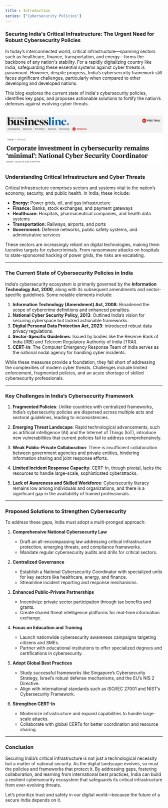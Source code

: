 ```yaml
---
title : Introduction
series: ["Cybersecurity Policies"]
---
```


### Securing India's Critical Infrastructure: The Urgent Need for Robust Cybersecurity Policies

In today’s interconnected world, critical infrastructure—spanning sectors such as healthcare, finance, transportation, and energy—forms the backbone of any nation's stability. For a rapidly digitalizing country like India, safeguarding these essential systems against cyber threats is paramount. However, despite progress, India’s cybersecurity framework still faces significant challenges, particularly when compared to other developing and developed nations.

This blog explores the current state of India's cybersecurity policies, identifies key gaps, and proposes actionable solutions to fortify the nation’s defenses against evolving cyber threats.

[![](https://github.com/V0ldii/annu/blob/main/static/images/news1.png?raw=true)](https://www.thehindubusinessline.com/info-tech/corporate-investment-in-cybersecurity-remains-minimal-national-cyber-security-coordinator/article69081017.ece)
---

### Understanding Critical Infrastructure and Cyber Threats

Critical infrastructure comprises sectors and systems vital to the nation’s economy, security, and public health. In India, these include:

- **Energy:** Power grids, oil, and gas infrastructure
- **Finance:** Banks, stock exchanges, and payment gateways
- **Healthcare:** Hospitals, pharmaceutical companies, and health data systems
- **Transportation:** Railways, airports, and ports
- **Government:** Defense networks, public safety systems, and administrative services

These sectors are increasingly reliant on digital technologies, making them lucrative targets for cybercriminals. From ransomware attacks on hospitals to state-sponsored hacking of power grids, the risks are escalating.

---

### The Current State of Cybersecurity Policies in India

India’s cybersecurity ecosystem is primarily governed by the **Information Technology Act, 2000**, along with its subsequent amendments and sector-specific guidelines. Some notable elements include:

1. **Information Technology (Amendment) Act, 2008**: Broadened the scope of cybercrime definitions and enhanced penalties.
2. **National Cyber Security Policy, 2013**: Outlined India’s vision for securing cyberspace but lacked actionable frameworks.
3. **Digital Personal Data Protection Act, 2023**: Introduced robust data privacy regulations.
4. **Sector-Specific Guidelines**: Issued by bodies like the Reserve Bank of India (RBI) and Telecom Regulatory Authority of India (TRAI).
5. **CERT-In**: The Computer Emergency Response Team of India serves as the national nodal agency for handling cyber incidents.

While these measures provide a foundation, they fall short of addressing the complexities of modern cyber threats. Challenges include limited enforcement, fragmented policies, and an acute shortage of skilled cybersecurity professionals.

---

### Key Challenges in India’s Cybersecurity Framework

1. **Fragmented Policies**: Unlike countries with centralized frameworks, India’s cybersecurity policies are dispersed across multiple acts and sectoral guidelines, leading to inconsistencies.

2. **Emerging Threat Landscape**: Rapid technological advancements, such as artificial intelligence (AI) and the Internet of Things (IoT), introduce new vulnerabilities that current policies fail to address comprehensively.

3. **Weak Public-Private Collaboration**: There is insufficient collaboration between government agencies and private entities, hindering information sharing and joint response efforts.

4. **Limited Incident Response Capacity**: CERT-In, though pivotal, lacks the resources to handle large-scale, sophisticated cyberattacks.

5. **Lack of Awareness and Skilled Workforce**: Cybersecurity literacy remains low among individuals and organizations, and there is a significant gap in the availability of trained professionals.

---

### Proposed Solutions to Strengthen Cybersecurity

To address these gaps, India must adopt a multi-pronged approach:

1. **Comprehensive National Cybersecurity Law**
   - Draft an all-encompassing law addressing critical infrastructure protection, emerging threats, and compliance frameworks.
   - Mandate regular cybersecurity audits and drills for critical sectors.

2. **Centralized Governance**
   - Establish a National Cybersecurity Coordinator with specialized units for key sectors like healthcare, energy, and finance.
   - Streamline incident reporting and response mechanisms.

3. **Enhanced Public-Private Partnerships**
   - Incentivize private sector participation through tax benefits and grants.
   - Create shared threat intelligence platforms for real-time information exchange.

4. **Focus on Education and Training**
   - Launch nationwide cybersecurity awareness campaigns targeting citizens and SMEs.
   - Partner with educational institutions to offer specialized degrees and certifications in cybersecurity.

5. **Adopt Global Best Practices**
   - Study successful frameworks like Singapore’s Cybersecurity Strategy, Israel’s robust defense mechanisms, and the EU’s NIS 2 Directive.
   - Align with international standards such as ISO/IEC 27001 and NIST’s Cybersecurity Framework.

6. **Strengthen CERT-In**
   - Modernize infrastructure and expand capabilities to handle large-scale attacks.
   - Collaborate with global CERTs for better coordination and resource sharing.

---

### Conclusion

Securing India’s critical infrastructure is not just a technological necessity but a matter of national security. As the digital landscape evolves, so must the policies and frameworks that protect it. By addressing gaps, fostering collaboration, and learning from international best practices, India can build a resilient cybersecurity ecosystem that safeguards its critical infrastructure from ever-evolving threats.

Let’s prioritize trust and safety in our digital world—because the future of a secure India depends on it.

